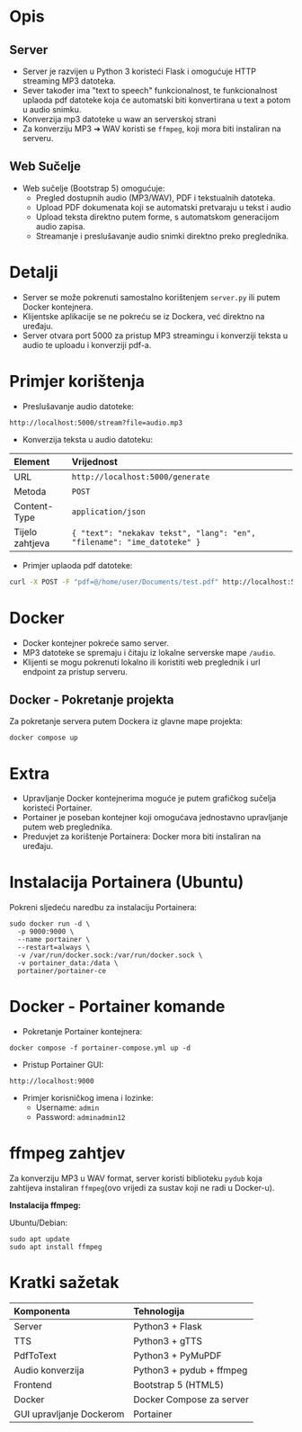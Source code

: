 # Opis

## Server

- Server je razvijen u Python 3 koristeći Flask i omogućuje HTTP streaming MP3 datoteka.
- Sever također ima "text to speech" funkcionalnost, te funkcionalnost uplaoda pdf datoteke koja će automatski biti konvertirana u text a potom u audio snimku.
- Konverzija mp3 datoteke u waw an serverskoj strani
- Za konverziju MP3 ➔ WAV koristi se `ffmpeg`, koji mora biti instaliran na serveru.

## Web Sučelje
- Web sučelje (Bootstrap 5) omogućuje:
  - Pregled dostupnih audio (MP3/WAV), PDF i tekstualnih datoteka.
  - Upload PDF dokumenata koji se automatski pretvaraju u tekst i audio
  - Upload teksta direktno putem forme, s automatskom generacijom audio zapisa.
  - Streamanje i preslušavanje audio snimki direktno preko preglednika.

# Detalji

- Server se može pokrenuti samostalno korištenjem `server.py` ili putem Docker kontejnera.
- Klijentske aplikacije se ne pokreću se iz Dockera, već direktno na uređaju.
- Server otvara port 5000 za pristup MP3 streamingu i konverziji teksta u audio te uploadu i konverziji pdf-a.

# Primjer korištenja

- Preslušavanje audio datoteke:

``` 
http://localhost:5000/stream?file=audio.mp3
```

- Konverzija teksta u audio datoteku:

| Element         | Vrijednost |
|:----------------|:-----------|
| URL             | `http://localhost:5000/generate` |
| Metoda          | `POST` |
| Content-Type    | `application/json` |
| Tijelo zahtjeva | `{ "text": "nekakav tekst", "lang": "en", "filename": "ime_datoteke" }` |

- Primjer uplaoda pdf datoteke: 

```bash
curl -X POST -F "pdf=@/home/user/Documents/test.pdf" http://localhost:5000/upload_pdf
```
# Docker

- Docker kontejner pokreće samo server.
- MP3 datoteke se spremaju i čitaju iz lokalne serverske mape `/audio`.
- Klijenti se mogu pokrenuti lokalno ili koristiti web preglednik i url endpoint za pristup serveru.

## Docker - Pokretanje projekta

Za pokretanje servera putem Dockera iz glavne mape projekta:

```
docker compose up
```

# Extra

- Upravljanje Docker kontejnerima moguće je putem grafičkog sučelja koristeći Portainer.
- Portainer je poseban kontejner koji omogućava jednostavno upravljanje putem web preglednika.
- Preduvjet za korištenje Portainera: Docker mora biti instaliran na uređaju.

# Instalacija Portainera (Ubuntu)

Pokreni sljedeću naredbu za instalaciju Portainera:

```
sudo docker run -d \
  -p 9000:9000 \
  --name portainer \
  --restart=always \
  -v /var/run/docker.sock:/var/run/docker.sock \
  -v portainer_data:/data \
  portainer/portainer-ce
```

# Docker - Portainer komande

- Pokretanje Portainer kontejnera:

```
docker compose -f portainer-compose.yml up -d
```

- Pristup Portainer GUI:

```
http://localhost:9000
```

- Primjer korisničkog imena i lozinke:
  - Username: `admin`
  - Password: `adminadmin12`

# ffmpeg zahtjev

Za konverziju MP3 u WAV format, server koristi biblioteku `pydub` koja zahtijeva instaliran `ffmpeg`(ovo vrijedi za sustav koji ne radi u Docker-u).

**Instalacija ffmpeg:**

Ubuntu/Debian:
```
sudo apt update
sudo apt install ffmpeg
```

# Kratki sažetak

| Komponenta | Tehnologija |
|:--|:--|
| Server | Python3 + Flask |
| TTS | Python3 + gTTS |
| PdfToText | Python3 + PyMuPDF |
| Audio konverzija	| Python3 + pydub + ffmpeg |
| Frontend | Bootstrap 5 (HTML5) |
| Docker | Docker Compose za server |
| GUI upravljanje Dockerom | Portainer |
